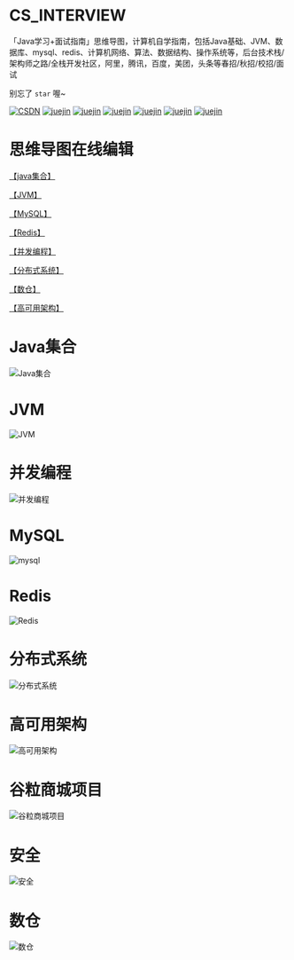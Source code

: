 # CS_INTERVIEW
「Java学习+面试指南」思维导图，计算机自学指南，包括Java基础、JVM、数据库、mysql、redis、计算机网络、算法、数据结构、操作系统等，后台技术栈/架构师之路/全栈开发社区，阿里，腾讯，百度，美团，头条等春招/秋招/校招/面试

别忘了 `star` 喔~

[![CSDN](https://img.shields.io/badge/CSDN-HNUJSY-red)](https://blog.csdn.net/HNUPCJ)  [![juejin](https://img.shields.io/badge/zhihu-%E7%9F%A5%E4%B9%8E-blue)](https://www.zhihu.com/people/16-73-75-27/posts)  [![juejin](https://img.shields.io/badge/cnblogs-%E5%8D%9A%E5%AE%A2%E5%9B%AD-red)](https://www.cnblogs.com/jishengyi/) [![juejin](https://img.shields.io/badge/oschina-%E5%BC%80%E6%BA%90%E4%B8%AD%E5%9B%BD-green)](https://my.oschina.net/u/5084287)  [![juejin](https://img.shields.io/badge/segmentfault-%E6%80%9D%E5%90%A6-green)](https://segmentfault.com/u/jishengyi)  [![juejin](https://img.shields.io/badge/juejin-%E6%8E%98%E9%87%91-blue)](https://juejin.cn/user/4363278239951927/posts)  [![juejin](https://img.shields.io/badge/jianshu-%E7%AE%80%E4%B9%A6-orange)](https://www.jianshu.com/u/bb29cb5a2ea5) 

# 思维导图在线编辑

[【java集合】](https://www.processon.com/view/63538189e0b34d0816720358?fromnew=1#pc)

[【JVM】](https://www.processon.com/view/635381eb1efad425cd49be16?fromnew=1#pc)

[【MySQL】](https://www.processon.com/view/635380b47d9c0854f99f9c13?fromnew=1#pc)

[【Redis】](https://www.processon.com/view/63538408f346fb152d706a52?fromnew=1#pc)

[【并发编程】](https://www.processon.com/view/635384bff346fb152d706b6e?fromnew=1#pc)

[【分布式系统】](https://www.processon.com/view/6353850b1efad425cd49c236?fromnew=1#pc)

[【数仓】](https://www.processon.com/view/6353846a1efad425cd49c178?fromnew=1#pc)

[【高可用架构】](https://www.processon.com/view/6353b9107d9c0854f9a00ba2?fromnew=1#pc)


# Java集合

![Java集合](./pic/java集合.png)

# JVM

![JVM](./pic/jvm.png)

# 并发编程

![并发编程](./pic/并发编程.png)

# MySQL

![mysql](./pic/mysql.png)

# Redis

![Redis](./pic/Redis.png)

# 分布式系统

![分布式系统](./pic/分布式系统.png)

# 高可用架构

![高可用架构](./pic/高可用架构.png)

# 谷粒商城项目

![谷粒商城项目](./pic/谷粒商城项目.png)

# 安全

![安全](./pic/安全.png)

# 数仓

![数仓](./pic/数仓.png)



